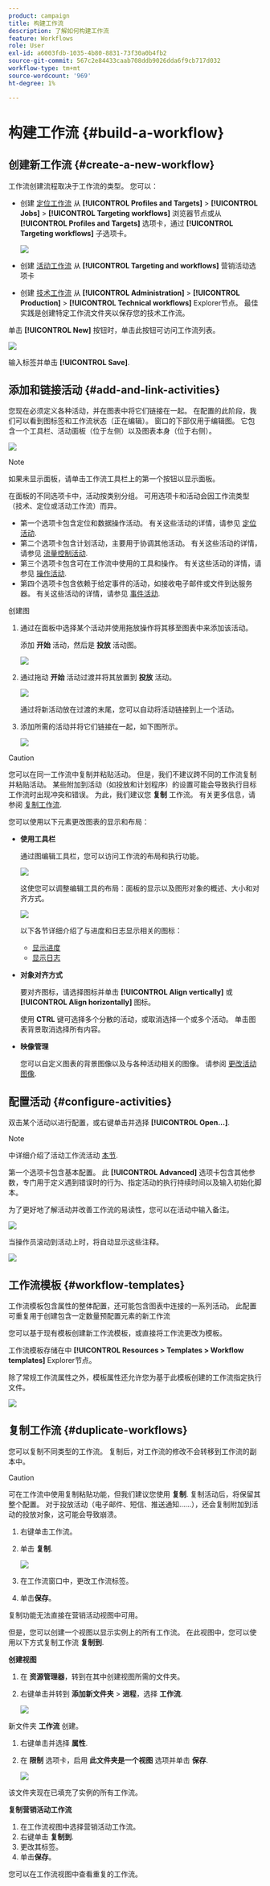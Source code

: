 ```yaml
---
product: campaign
title: 构建工作流
description: 了解如何构建工作流
feature: Workflows
role: User
exl-id: a6003fdb-1035-4b80-8831-73f30a0b4fb2
source-git-commit: 567c2e84433caab708ddb9026dda6f9cb717d032
workflow-type: tm+mt
source-wordcount: '969'
ht-degree: 1%

---
```


# 构建工作流 {#build-a-workflow}

## 创建新工作流 {#create-a-new-workflow}

工作流创建流程取决于工作流的类型。 您可以：

* 创建 [定位工作流](#targeting-workflows) 从 **[!UICONTROL Profiles and Targets]** > **[!UICONTROL Jobs]** > **[!UICONTROL Targeting workflows]** 浏览器节点或从 **[!UICONTROL Profiles and Targets]** 选项卡，通过 **[!UICONTROL Targeting workflows]** 子选项卡。

  ![](assets/create-targeting-wf.png)

* 创建 [活动工作流](#campaign-workflows) 从 **[!UICONTROL Targeting and workflows]** 营销活动选项卡

* 创建 [技术工作流](#technical-workflows) 从 **[!UICONTROL Administration]** > **[!UICONTROL Production]** > **[!UICONTROL Technical workflows]** Explorer节点。 最佳实践是创建特定工作流文件夹以保存您的技术工作流。

单击 **[!UICONTROL New]** 按钮时，单击此按钮可访问工作流列表。

![](assets/create_a_wf_icon.png)

输入标签并单击 **[!UICONTROL Save]**.

## 添加和链接活动 {#add-and-link-activities}

您现在必须定义各种活动，并在图表中将它们链接在一起。 在配置的此阶段，我们可以看到图标签和工作流状态（正在编辑）。 窗口的下部仅用于编辑图。 它包含一个工具栏、活动面板（位于左侧）以及图表本身（位于右侧）。

![](assets/new-workflow-2.png)

>[!NOTE]
>
>如果未显示面板，请单击工作流工具栏上的第一个按钮以显示面板。

在面板的不同选项卡中，活动按类别分组。 可用选项卡和活动会因工作流类型（技术、定位或活动工作流）而异。

* 第一个选项卡包含定位和数据操作活动。 有关这些活动的详情，请参见 [定位活动](targeting-activities.md).
* 第二个选项卡包含计划活动，主要用于协调其他活动。 有关这些活动的详情，请参见 [流量控制活动](flow-control-activities.md).
* 第三个选项卡包含可在工作流中使用的工具和操作。 有关这些活动的详情，请参见 [操作活动](action-activities.md).
* 第四个选项卡包含依赖于给定事件的活动，如接收电子邮件或文件到达服务器。 有关这些活动的详情，请参见 [事件活动](event-activities.md).

创建图

1. 通过在面板中选择某个活动并使用拖放操作将其移至图表中来添加该活动。

   添加 **开始** 活动，然后是 **投放** 活动图。

   ![](assets/new-workflow-3.png)

1. 通过拖动 **开始** 活动过渡并将其放置到 **投放** 活动。

   ![](assets/new-workflow-4.png)

   通过将新活动放在过渡的末尾，您可以自动将活动链接到上一个活动。

1. 添加所需的活动并将它们链接在一起，如下图所示。

   ![](assets/new-workflow-5.png)

>[!CAUTION]
>
>您可以在同一工作流中复制并粘贴活动。 但是，我们不建议跨不同的工作流复制并粘贴活动。 某些附加到活动（如投放和计划程序）的设置可能会导致执行目标工作流时出现冲突和错误。 为此，我们建议您  **复制** 工作流。 有关更多信息，请参阅 [复制工作流](#duplicate-workflows).

您可以使用以下元素更改图表的显示和布局：

* **使用工具栏**

  通过图编辑工具栏，您可以访问工作流的布局和执行功能。

  ![](assets/wf-toolbar.png)

  这使您可以调整编辑工具的布局：面板的显示以及图形对象的概述、大小和对齐方式。

  ![](assets/s_user_segmentation_toolbar.png)

  以下各节详细介绍了与进度和日志显示相关的图标：

   * [显示进度](monitor-workflow-execution.md#displaying-progress)
   * [显示日志](monitor-workflow-execution.md#displaying-logs)

* **对象对齐方式**

  要对齐图标，请选择图标并单击 **[!UICONTROL Align vertically]** 或 **[!UICONTROL Align horizontally]** 图标。

  使用 **CTRL** 键可选择多个分散的活动，或取消选择一个或多个活动。 单击图表背景取消选择所有内容。

* **映像管理**

  您可以自定义图表的背景图像以及与各种活动相关的图像。 请参阅 [更改活动图像](change-activity-images.md).

## 配置活动 {#configure-activities}

双击某个活动以进行配置，或右键单击并选择 **[!UICONTROL Open...]**.

>[!NOTE]
>
>中详细介绍了活动工作流活动 [本节](activities.md).

第一个选项卡包含基本配置。 此 **[!UICONTROL Advanced]** 选项卡包含其他参数，专门用于定义遇到错误时的行为、指定活动的执行持续时间以及输入初始化脚本。

为了更好地了解活动并改善工作流的易读性，您可以在活动中输入备注。

![](assets/example1-comment.png)

当操作员滚动到活动上时，将自动显示这些注释。

![](assets/example2-comment.png)


## 工作流模板 {#workflow-templates}

工作流模板包含属性的整体配置，还可能包含图表中连接的一系列活动。 此配置可重复用于创建包含一定数量预配置元素的新工作流

您可以基于现有模板创建新工作流模板，或直接将工作流更改为模板。

工作流模板存储在中 **[!UICONTROL Resources > Templates > Workflow templates]** Explorer节点。

除了常规工作流属性之外，模板属性还允许您为基于此模板创建的工作流指定执行文件。

![](assets/wf-template-properties.png)

## 复制工作流 {#duplicate-workflows}

您可以复制不同类型的工作流。 复制后，对工作流的修改不会转移到工作流的副本中。

>[!CAUTION]
>
>可在工作流中使用复制粘贴功能，但我们建议您使用 **复制**. 复制活动后，将保留其整个配置。 对于投放活动（电子邮件、短信、推送通知……），还会复制附加到活动的投放对象，这可能会导致崩溃。

1. 右键单击工作流。
1. 单击 **复制**.

   ![](assets/duplicate-workflows.png)

1. 在工作流窗口中，更改工作流标签。
1. 单击&#x200B;**保存**。

复制功能无法直接在营销活动视图中可用。

但是，您可以创建一个视图以显示实例上的所有工作流。 在此视图中，您可以使用以下方式复制工作流 **复制到**.

**创建视图**

1. 在 **资源管理器**，转到在其中创建视图所需的文件夹。
1. 右键单击并转到 **添加新文件夹** > **进程**，选择 **工作流**.

   ![](assets/add-new-folder-workflows.png)

新文件夹 **工作流** 创建。

1. 右键单击并选择 **属性**.
1. 在 **限制** 选项卡，启用 **此文件夹是一个视图** 选项并单击 **保存**.

   ![](assets/folder-is-a-view.png)

该文件夹现在已填充了实例的所有工作流。

**复制营销活动工作流**

1. 在工作流视图中选择营销活动工作流。
1. 右键单击 **复制到**.
1. 更改其标签。
1. 单击&#x200B;**保存**。

您可以在工作流视图中查看重复的工作流。
